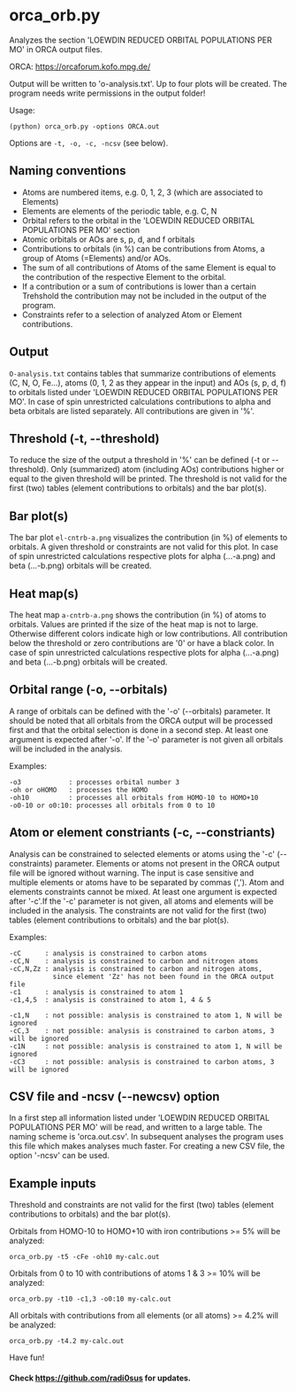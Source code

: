 orca_orb.py 
===========

Analyzes the section 'LOEWDIN REDUCED ORBITAL POPULATIONS PER MO' in ORCA output files.

ORCA: https://orcaforum.kofo.mpg.de/

Output will be written to 'o-analysis.txt'. Up to four plots will be created.
The program needs write permissions in the output folder!

Usage:
    
    (python) orca_orb.py -options ORCA.out

Options are `-t, -o, -c, -ncsv` (see below).


Naming conventions
------------------
* Atoms are numbered items, e.g. 0, 1, 2, 3 (which are associated to Elements)
* Elements are elements of the periodic table, e.g. C, N
* Orbital refers to the orbital in the 'LOEWDIN REDUCED ORBITAL POPULATIONS PER MO' section
* Atomic orbitals or AOs are s, p, d, and f orbitals
* Contributions to orbitals (in %) can be contributions from Atoms, a group of Atoms (=Elements) 
  and/or AOs. 
* The sum of all contributions of Atoms of the same Element is equal to the contribution of the respective 
  Element to the orbital.
* If a contribution or a sum of contributions is lower than a certain Trehshold the contribution may
  not be included in the output of the program.
* Constraints refer to a selection of analyzed Atom or Element contributions.


Output
------
`O-analysis.txt` contains tables that summarize contributions of elements (C, N, O, Fe...), 
atoms (0, 1, 2 as they appear in the input) and AOs (s, p, d, f) to orbitals listed under 
'LOEWDIN REDUCED ORBITAL POPULATIONS PER MO'. In case of spin unrestricted calculations 
contributions to alpha and beta orbitals are listed separately. All contributions are given in '%'.


Threshold (-t, --threshold)
---------------------------
To reduce the size of the output a threshold in '%' can be defined (-t or --threshold). Only
(summarized) atom (including AOs) contributions higher or equal to the given threshold will
be printed. The threshold is not valid for the first (two) tables (element contributions to orbitals)
and the bar plot(s).


Bar plot(s)
-----------
The bar plot `el-cntrb-a.png` visualizes the contribution (in %) of elements to orbitals. A given
threshold or constraints are not valid for this plot. In case of spin unrestricted calculations 
respective plots for alpha (...-a.png) and beta (...-b.png) orbitals will be created.


Heat map(s)
-----------
The heat map `a-cntrb-a.png` shows the contribution (in %) of atoms to orbitals. Values are printed
if the size of the heat map is not to large. Otherwise different colors indicate high or low 
contributions. All contribution below the threshold or zero contributions are '0' or have a black color.
In case of spin unrestricted calculations respective plots for alpha (...-a.png) and beta (...-b.png) 
orbitals will be created.


Orbital range (-o, --orbitals)
------------------------------
A range of orbitals can be defined with the '-o' (--orbitals) parameter. It should be noted that all
orbitals from the ORCA output will be processed first and that the orbital selection is done in a
second step. 
At least one argument is expected after '-o'. If the '-o' parameter is not given all orbitals will 
be included in the analysis.

Examples:
    
    -o3            : processes orbital number 3
    -oh or oHOMO   : processes the HOMO
    -oh10          : processes all orbitals from HOMO-10 to HOMO+10
    -o0-10 or o0:10: processes all orbitals from 0 to 10


Atom or element constriants (-c, --constriants)
-----------------------------------------------
Analysis can be constrained to selected elements or atoms using the '-c' (--constraints) parameter. Elements 
or atoms not present in the ORCA output file will be ignored without warning. The input is case sensitive and  
multiple elements or atoms have to be separated by commas (','). Atom and elements constraints cannot be mixed.
At least one argument is expected after '-c'.If the '-c' parameter is not given, all atoms and elements
will be included in the analysis. The constraints are not valid for the first (two) tables (element contributions 
to orbitals) and the bar plot(s).

Examples:
    
    -cC      : analysis is constrained to carbon atoms
    -cC,N    : analysis is constrained to carbon and nitrogen atoms
    -cC,N,Zz : analysis is constrained to carbon and nitrogen atoms, 
               since element 'Zz' has not been found in the ORCA output file 
    -c1      : analysis is constrained to atom 1
    -c1,4,5  : analysis is constrained to atom 1, 4 & 5
    
    -c1,N    : not possible: analysis is constrained to atom 1, N will be ignored
    -cC,3    : not possible: analysis is constrained to carbon atoms, 3 will be ignored
    -c1N     : not possible: analysis is constrained to atom 1, N will be ignored
    -cC3     : not possible: analysis is constrained to carbon atoms, 3 will be ignored


CSV file and -ncsv (--newcsv) option
------------------------------------
In a first step all information listed under 'LOEWDIN REDUCED ORBITAL POPULATIONS PER MO' will be read,
and written to a large table. The naming scheme is 'orca.out.csv'. In subsequent analyses the program
uses this file which makes analyses much faster. For creating a new CSV file, the option '-ncsv' can be used.


Example inputs
--------------
Threshold and constraints are not valid for the first (two) tables (element contributions to orbitals)
and the bar plot(s).

Orbitals from HOMO-10 to HOMO+10 with iron contributions >= 5% will be analyzed: 

    orca_orb.py -t5 -cFe -oh10 my-calc.out
    
Orbitals from 0 to 10 with contributions of atoms 1 & 3 >= 10% will be analyzed:
    
    orca_orb.py -t10 -c1,3 -o0:10 my-calc.out
    
All orbitals with contributions from all elements (or all atoms) >= 4.2% will be analyzed:
    
    orca_orb.py -t4.2 my-calc.out
    
 
Have fun!


#### Check https://github.com/radi0sus for updates.
